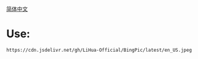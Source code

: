 [简体中文](#README-zh_CN.md)
# Use:
```
https://cdn.jsdelivr.net/gh/LiHua-Official/BingPic/latest/en_US.jpeg
```
